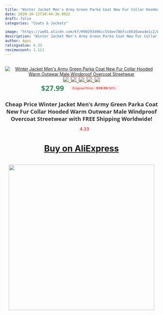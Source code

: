 ```yaml
---
title: "Winter Jacket Men's Army Green Parka Coat New Fur Collar Hooded Warm Outwear Male Windproof Overcoat Streetwear"
date: 2020-10-12T10:44:36.892Z
draft: false
categories: "Coats & Jackets"

image: "https://ae01.alicdn.com/kf/H90293d96cc554ee78bfcc6616aea4e1c2/Winter-Jacket-Men-s-Army-Green-Parka-Coat-New-Fur-Collar-Hooded-Warm-Outwear-Male-Windproof.jpg"
description: "Winter Jacket Men's Army Green Parka Coat New Fur Collar Hooded Warm Outwear Male Windproof Overcoat Streetwear"
author: Agus
ratingvalue: 4.33
reviewcount: 1.111
---
```

<br>
<div style="text-align: center;">
<a href="https://s.click.aliexpress.com/e/_9xnwGN" target="_blank" rel="nofollow noopener noreferrer"><img alt="Winter Jacket Men's Army Green Parka Coat New Fur Collar Hooded Warm Outwear Male Windproof Overcoat Streetwear" class="magnifier-image" src="https://ae01.alicdn.com/kf/H90293d96cc554ee78bfcc6616aea4e1c2/Winter-Jacket-Men-s-Army-Green-Parka-Coat-New-Fur-Collar-Hooded-Warm-Outwear-Male-Windproof.jpg_640x640.jpg">
<br>
<img style="border:1px solid salmon" src="https://ae01.alicdn.com/kf/H90293d96cc554ee78bfcc6616aea4e1c2/Winter-Jacket-Men-s-Army-Green-Parka-Coat-New-Fur-Collar-Hooded-Warm-Outwear-Male-Windproof.jpg_120x120.jpg">&nbsp;&nbsp;<img style="border:1px solid salmon" src="https://ae01.alicdn.com/kf/H82eb62ba313742798c08570918ecafc7M/Winter-Jacket-Men-s-Army-Green-Parka-Coat-New-Fur-Collar-Hooded-Warm-Outwear-Male-Windproof.jpg_120x120.jpg">&nbsp;&nbsp;<img style="border:1px solid salmon" src="https://ae01.alicdn.com/kf/H38b3c627a67d4bd89ec4752bc506cde13/Winter-Jacket-Men-s-Army-Green-Parka-Coat-New-Fur-Collar-Hooded-Warm-Outwear-Male-Windproof.jpg_120x120.jpg">&nbsp;&nbsp;<img style="border:1px solid salmon" src="https://ae01.alicdn.com/kf/H1d18d22934044809b9bd80ffd904c9844/Winter-Jacket-Men-s-Army-Green-Parka-Coat-New-Fur-Collar-Hooded-Warm-Outwear-Male-Windproof.jpg_120x120.jpg">&nbsp;&nbsp;<img style="border:1px solid salmon" src="https://ae01.alicdn.com/kf/H01bda584595e48d08d7c2d14d5f3a4efT/Winter-Jacket-Men-s-Army-Green-Parka-Coat-New-Fur-Collar-Hooded-Warm-Outwear-Male-Windproof.jpg_120x120.jpg"></a></div><br0>
<div style="text-align: center;"><span style="background-color: white; border: 0px; box-sizing: border-box; color: seagreen; display: inline-block; font-family: &quot;open sans&quot; , &quot;arial&quot; , &quot;helvetica&quot; , sans-serif , &quot;heiti&quot;; font-size: 24px; font-stretch: inherit; font-weight: 700; line-height: inherit; margin: 0px 10px 0px 0px; padding: 0px; vertical-align: middle;">$27.99 </span>
<span style="background: rgb(255 , 241 , 241); border-radius: 3px; border: 0px; box-sizing: border-box; color: #ff4747; display: inline-block; font-family: inherit; font-size: 12px; font-stretch: inherit; font-style: inherit; font-variant: inherit; font-weight: 600; line-height: inherit; margin: 0px; padding: 2px 5px; transform: scale(0.9); vertical-align: middle;">Original Price : <b style="text-decoration: line-through;">$39.99 </b> 30%&nbsp;&nbsp;</span></div>
<h1 style="color: #333333; display: inline-block; font-family: &quot;open sans&quot; , &quot;arial&quot; , &quot;helvetica&quot; , sans-serif , &quot;heiti&quot;; font-size: 18px; font-stretch: inherit; font-weight: 700; text-align: center;">Cheap Price Winter Jacket Men's Army Green Parka Coat New Fur Collar Hooded Warm Outwear Male Windproof Overcoat Streetwear with FREE Shipping Worldwide!</h1>
<div style="color: #ff4747; text-align: center;">
<img src="https://4.bp.blogspot.com/-M0ZcTcb-5uY/XleCXlxnR4I/AAAAAAAAAEc/OrjgMkXV1oMQFaCRZj5HQwOCBcu3w1FegCPcBGAYYCw/s1600/star.png" style="height: 15px;">&nbsp;<b>4.33</b></div>
<div class="button_cont" align="center"><a class="buynow_a" href="https://s.click.aliexpress.com/e/_9xnwGN" target="_blank" rel="nofollow noopener noreferrer"><H1>Buy on AliExpress</H1></a></div><br>
<div class="separator" style="clear: both; text-align: center;">
<img src="https://lh3.googleusercontent.com/-pTy5HemUv9M/XlePHvY0dAI/AAAAAAAAAE4/0nX5iRUoIWY8eMW9Dpxeirr157OZliDIgCLcBGAsYHQ/s1600/badge.gif" width="480">
</div>
